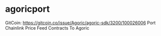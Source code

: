 # agoricport
GitCoin: https://gitcoin.co/issue/Agoric/agoric-sdk/3200/100026006
Port Chainlink Price Feed Contracts To Agoric